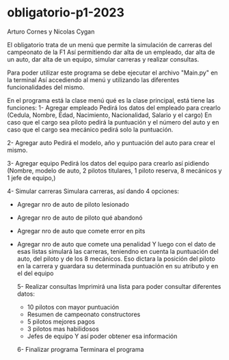# obligatorio-p1-2023
Arturo Cornes y Nicolas Cygan



El obligatorio trata de un menú que permite la simulación de carreras del campeonato de la F1 
Así permitiendo dar alta de un empleado, dar alta de un auto, dar alta de un equipo,
simular carreras y realizar consultas. 

Para poder utilizar este programa se debe ejecutar el archivo "Main.py" en la terminal 
Así accediendo al menú y utilizando las diferentes funcionalidades del mismo. 


En el programa está la clase menú qué es la clase principal, está tiene las funciones:
1- Agregar empleado
  Pedirá los datos del empleado para crearlo (Cedula, Nombre, Edad, Nacimiento, Nacionalidad, Salario y el cargo) 
  En caso que el cargo sea piloto pedirá la puntuación y el número del auto y en caso que el cargo sea mecánico 
  pedirá solo la puntuación.
  
2- Agregar auto
  Pedirá el modelo, año y puntuación del auto para crear el mismo.

3- Agregar equipo 
Pedirá los datos del equipo para crearlo así pidiendo (Nombre, modelo de auto, 2 pilotos titulares,
1 piloto reserva, 8 mecánicos y 1 jefe de equipo,) 

4- Simular carreras
Simulara carreras, así dando 4 opciones:
- Agregar nro de auto de piloto lesionado
- Agregar nro de auto de piloto qué abandonó
- Agregar nro de auto que comete error en pits
- Agregar nro de auto que comete una penalidad
  Y luego con el dato de esas listas simulará las carreras, teniendno en cuenta la puntuación del auto,
  del piloto y de los 8 mecánicos. Eso dictara la posición del piloto en la carrera y guardara su determinada
  puntuación en su atributo y en el del equipo

  5- Realizar consultas
  Imprimirá una lista para poder consultar diferentes datos:
  - 10 pilotos con mayor puntuación
  - Resumen de campeonato constructores
  - 5 pilotos mejores pagos
  - 3 pilotos mas habilidosos
  - Jefes de equipo
    Y así poder obtener esa información  

  6- Finalizar programa
  Terminara el programa 
